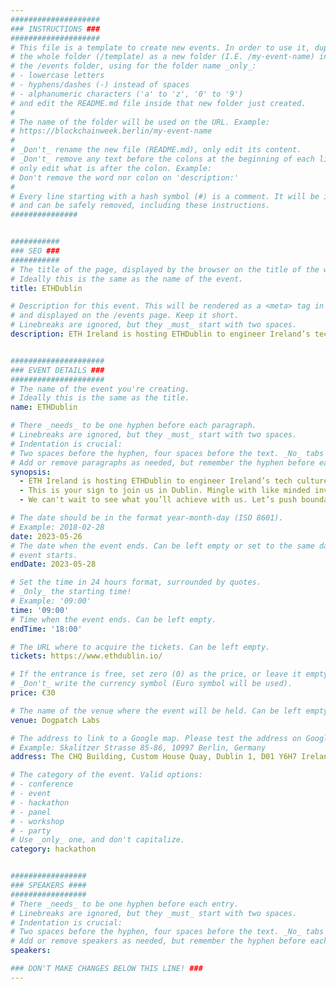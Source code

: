 ```yaml
---
####################
### INSTRUCTIONS ###
####################
# This file is a template to create new events. In order to use it, duplicate
# the whole folder (/template) as a new folder (I.E. /my-event-name) inside of
# the /events folder, using for the folder name _only_:
# - lowercase letters
# - hyphens/dashes (-) instead of spaces
# - alphanumeric characters ('a' to 'z', '0' to '9')
# and edit the README.md file inside that new folder just created.
#
# The name of the folder will be used on the URL. Example:
# https://blockchainweek.berlin/my-event-name
#
# _Don't_ rename the new file (README.md), only edit its content.
# _Don't_ remove any text before the colons at the beginning of each line,
# only edit what is after the colon. Example:
# Don't remove the word nor colon on 'description:'
#
# Every line starting with a hash symbol (#) is a comment. It will be ignored
# and can be safely removed, including these instructions.
###############


###########
### SEO ###
###########
# The title of the page, displayed by the browser on the title of the window.
# Ideally this is the same as the name of the event.
title: ETHDublin

# Description for this event. This will be rendered as a <meta> tag in the HTML,
# and displayed on the /events page. Keep it short.
# Linebreaks are ignored, but they _must_ start with two spaces.
description: ETH Ireland is hosting ETHDublin to engineer Ireland’s tech culture at Dogpatch Labs - Ireland's number 1 startup hub. As the first of its kind on the emerald isle, this hackathon brings an international pool of Web3 developers together with Ireland's domestic technical talent.


#####################
### EVENT DETAILS ###
#####################
# The name of the event you're creating.
# Ideally this is the same as the title.
name: ETHDublin

# There _needs_ to be one hyphen before each paragraph.
# Linebreaks are ignored, but they _must_ start with two spaces.
# Indentation is crucial:
# Two spaces before the hyphen, four spaces before the text. _No_ tabs allowed.
# Add or remove paragraphs as needed, but remember the hyphen before each entry.
synopsis:
  - ETH Ireland is hosting ETHDublin to engineer Ireland’s tech culture at Dogpatch Labs - Ireland's number 1 startup hub. As the first of its kind on the emerald isle, this hackathon brings an international pool of Web3 developers together with Ireland's domestic technical talent.
  - This is your sign to join us in Dublin. Mingle with like minded inventors, builders, and designers from all over the world. Solve problems together. Harness the power of Web3. Challenge yourself. Whether you're a seasoned Web3 expert or just getting started in the field, this is a fantastic opportunity to learn, network, and showcase your skillset. 
  - We can't wait to see what you’ll achieve with us. Let’s push boundaries together. Most importantly though… let’s have a bit of craic! 

# The date should be in the format year-month-day (ISO 8601).
# Example: 2018-02-28
date: 2023-05-26
# The date when the event ends. Can be left empty or set to the same day the
# event starts.
endDate: 2023-05-28

# Set the time in 24 hours format, surrounded by quotes.
# _Only_ the starting time!
# Example: '09:00'
time: '09:00'
# Time when the event ends. Can be left empty.
endTime: '18:00'

# The URL where to acquire the tickets. Can be left empty.
tickets: https://www.ethdublin.io/

# If the entrance is free, set zero (0) as the price, or leave it empty.
# _Don't_ write the currency symbol (Euro symbol will be used).
price: €30

# The name of the venue where the event will be held. Can be left empty.
venue: Dogpatch Labs

# The address to link to a Google map. Please test the address on Google Maps.
# Example: Skalitzer Strasse 85-86, 10997 Berlin, Germany
address: The CHQ Building, Custom House Quay, Dublin 1, D01 Y6H7 Ireland

# The category of the event. Valid options:
# - conference
# - event
# - hackathon
# - panel
# - workshop
# - party
# Use _only_ one, and don't capitalize.
category: hackathon


#################
### SPEAKERS ####
#################
# There _needs_ to be one hyphen before each entry.
# Linebreaks are ignored, but they _must_ start with two spaces.
# Indentation is crucial:
# Two spaces before the hyphen, four spaces before the text. _No_ tabs allowed.
# Add or remove speakers as needed, but remember the hyphen before each entry.
speakers:

### DON'T MAKE CHANGES BELOW THIS LINE! ###
---
```


<!-- ### DON'T MAKE CHANGES BELOW THIS LINE! ### -->

<Event-Content/>
